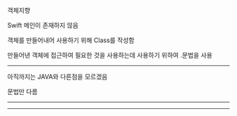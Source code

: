 객체지향


Swift 메인이 존재하지 않음

객체를 만들어내어 사용하기 위해 Class를 작성함

만들어낸 객체에 접근하여 필요한 것을 사용하는데 사용하기 위하여 .문법을 사용

---

아직까지는 JAVA와 다른점을 모르겠음

문법만 다름

---

---

